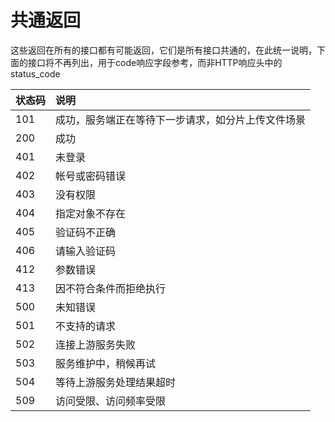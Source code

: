 # 共通返回

这些返回在所有的接口都有可能返回，它们是所有接口共通的，在此统一说明，下面的接口将不再列出，用于code响应字段参考，而非HTTP响应头中的status_code

| 状态码 | 说明                                               |
| :----- | :------------------------------------------------- |
| 101    | 成功，服务端正在等待下一步请求，如分片上传文件场景 |
| 200    | 成功                                               |
| 401    | 未登录                                             |
| 402    | 帐号或密码错误                                     |
| 403    | 没有权限                                           |
| 404    | 指定对象不存在                                     |
| 405    | 验证码不正确                                       |
| 406    | 请输入验证码                                       |
| 412    | 参数错误                                           |
| 413    | 因不符合条件而拒绝执行                             |
| 500    | 未知错误                                           |
| 501    | 不支持的请求                                       |
| 502    | 连接上游服务失败                                   |
| 503    | 服务维护中，稍候再试                               |
| 504    | 等待上游服务处理结果超时                           |
| 509    | 访问受限、访问频率受限                             |
